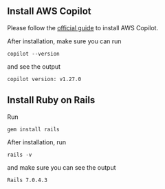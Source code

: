 ## Install AWS Copilot

Please follow the [official guide](https://aws.github.io/copilot-cli/docs/overview/) to install AWS Copilot.

After installation, make sure you can run

```
copilot --version
```
and see the output
```
copilot version: v1.27.0
```

## Install Ruby on Rails
Run
```
gem install rails
```
After installation, run
```
rails -v
```
and make sure you can see the output
```
Rails 7.0.4.3
```
